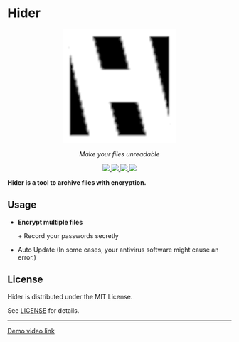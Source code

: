 # Hider

<p align="center">
  <img src="./app/build/256x256.png" width="256" height="256" alt="hider">
</p>

<p align="center">
  <i>Make your files unreadable</i>
</p>

<p align="center">
  <a href="https://github.com/cjeonguk/hider/actions/workflows/ci.yml">
    <img src="https://github.com/cjeonguk/hider/actions/workflows/ci.yml/badge.svg">
  </a>
  <a href="LICENSE">
    <img src="https://img.shields.io/github/license/cjeonguk/hider">
  </a>
  <a href="https://github.com/releases/latest">
    <img src="https://img.shields.io/github/v/release/cjeonguk/hider?display_name=tag&sort=semver">
  </a>
  <a href="https://github.com/semantic-release/semantic-release">
    <img src="https://img.shields.io/badge/semantic--release-angular-e10079?logo=semantic-release">
  </a>
</p>

**Hider is a tool to archive files with encryption.**

## Usage

- **Encrypt multiple files**

  \+ Record your passwords secretly
- Auto Update (In some cases, your antivirus software might cause an error.)

## License

Hider is distributed under the MIT License.

See [LICENSE](LICENSE) for details.

---
[Demo video link](https://youtu.be/9PxqX3Ii0SQ)
